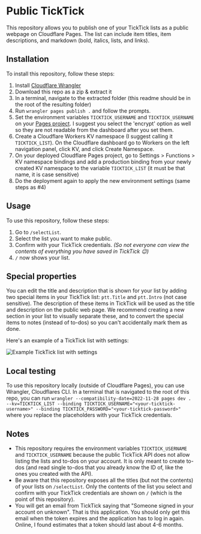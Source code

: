 # Public TickTick

This repository allows you to publish one of your TickTick lists as a public webpage on Cloudflare Pages. The list can include item titles, item descriptions, and markdown (bold, italics, lists, and links).

## Installation

To install this repository, follow these steps:

1. Install [Cloudflare Wrangler](https://developers.cloudflare.com/workers/wrangler/install-and-update/)
2. Download this repo as a zip & extract it
3. In a terminal, navigate to the extracted folder (this readme should be in the root of the resulting folder)
4. Run `wrangler pages publish .` and follow the prompts.
5. Set the environment variables `TICKTICK_USERNAME` and `TICKTICK_USERNAME` on your [Pages project](https://dash.cloudflare.com). I suggest you select the 'encrypt' option as well so they are not readable from the dashboard after you set them.
6. Create a Cloudflare Workers KV namespace (I suggest calling it `TICKTICK_LIST`). On the Cloudflare dashboard go to Workers on the left navigation panel, click KV, and click Create Namespace.
7. On your deployed Cloudflare Pages project, go to Settings > Functions > KV namespace bindings and add a production binding from your newly created KV namespace to the variable `TICKTICK_LIST` (it must be that name, it is case sensitive)
8. Do the deployment again to apply the new environment settings (same steps as #4)

## Usage

To use this repository, follow these steps:

1. Go to `/selectList`.
2. Select the list you want to make public.
3. Confirm with your TickTick credentials. _(So not everyone can view the contents of everything you have saved in TickTick 😉)_
4. `/` now shows your list.

## Special properties

You can edit the title and description that is shown for your list by adding two special items in your TickTick list: `ptt.Title` and `ptt.Intro` (not case sensitive). The description of these items in TickTick will be used as the title and description on the public web page. We recommend creating a new section in your list to visually separate these, and to convert the special items to notes (instead of to-dos) so you can't accidentally mark them as done.

Here's an example of a TickTick list with settings:

![Example TickTick list with settings](https://i.imgur.com/wZglKxl.png)

## Local testing

To use this repository locally (outside of Cloudflare Pages), you can use Wrangler, Cloudflares CLI. In a terminal that is navigated to the root of this repo, you can run `wrangler --compatibility-date=2022-11-28 pages dev . --kv=TICKTICK_LIST --binding TICKTICK_USERNAME="<your-ticktick-username>" --binding TICKTICK_PASSWORD="<your-ticktick-password>"` where you replace the placeholders with your TickTick credentials.

## Notes

- This repository requires the environment variables `TICKTICK_USERNAME` and `TICKTICK_USERNAME` because the public TickTick API does not allow listing the lists and to-dos on your account. It is only meant to create to-dos (and read single to-dos that you already know the ID of, like the ones you created with the API).
- Be aware that this repository exposes all the titles (but not the contents) of your lists on `/selectList`. Only the contents of the list you select and confirm with your TickTick credentials are shown on `/` (which is the point of this repository).
- You will get an email from TickTick saying that "Someone signed in your account on unknown". That is this application. You should only get this email when the token expires and the application has to log in again. Online, I found estimates that a token should last about 4-6 months. 
